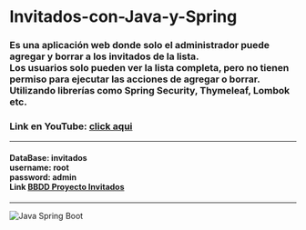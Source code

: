 # Invitados-con-Java-y-Spring

<h3>Es una aplicación web donde solo el administrador puede agregar y borrar a los invitados de la lista.<br/>
Los usuarios solo pueden ver la lista completa, pero no tienen permiso para ejecutar las acciones de agregar o borrar.<br/>
Utilizando librerías como Spring Security, Thymeleaf, Lombok etc.</h3>
<h3>Link en YouTube: <a href="https://www.youtube.com/watch?v=9vpD-CDlqDI&ab_channel=ArtemioDerkachev" target="_blanck">click aqui</a></h3> 
<hr>
<h4>DataBase: invitados <br/>
username: root <br/>
password: admin <br/>
Link <a href="https://github.com/ArtemioD/BBDD-Proyecto-Invitados" target="_blanck">BBDD Proyecto Invitados</a>
</h4>
<hr>
<img src="https://res.cloudinary.com/practicaldev/image/fetch/s--PHvvmnw8--/c_imagga_scale,f_auto,fl_progressive,h_420,q_auto,w_1000/https://dev-to-uploads.s3.amazonaws.com/uploads/articles/91ovedmu4grqhjh434rq.png" alt="Java Spring Boot">
